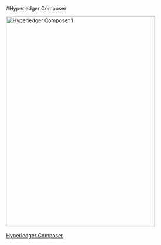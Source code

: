 #Hyperledger Composer

<img src="https://farm5.staticflickr.com/4770/39618901931_01983c3d45_z.jpg" width="406" height="578" alt="Hyperledger Composer 1">

[Hyperledger Composer](https://composer-playground.mybluemix.net/editor)
